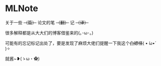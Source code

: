 # MLNote

关于一些 ~~（篇）~~ 论文的笔 ~~（翻）~~ 记 ~~（译）~~

很多解释都是从大大们的博客借鉴来的(｡･ω･｡)

可能有的忘记标记出处了，要是发现了麻烦大佬们提醒一下我这个~~白嫖怪~~( • ̀ω•́ )✧

就酱~❥(ゝω・✿ฺ)
